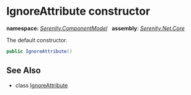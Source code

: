 # IgnoreAttribute constructor
**namespace:** *[Serenity.ComponentModel](../../README.md#serenity.componentmodel-namespace)*   **assembly**: *[Serenity.Net.Core](../../README.md)*

The default constructor.

```csharp
public IgnoreAttribute()
```

## See Also

* class [IgnoreAttribute](../IgnoreAttribute.md)